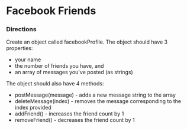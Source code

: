 # Facebook Friends

### Directions
Create an object called facebookProfile. The object should have 3 properties:
- your name
- the number of friends you have, and
- an array of messages you've posted (as strings)

The object should also have 4 methods:
- postMessage(message) - adds a new message string to the array
- deleteMessage(index) - removes the message corresponding to the index provided
- addFriend() - increases the friend count by 1
- removeFriend() - decreases the friend count by 1
